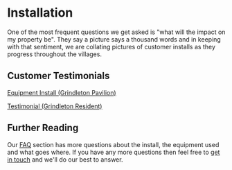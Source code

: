 # Installation
One of the most frequent questions we get asked is "what will the impact on my property be". They say a picture says a thousand words and in keeping with that sentiment, we are collating pictures of customer installs as they progress throughout the villages. 

## Customer Testimonials

[Equipment Install (Grindleton Pavilion)](docs/testimonials/2.md)

[Testimonial (Grindleton Resident)](docs/testimonials/1.md)

## Further Reading
Our [FAQ](faq.md) section has more questions about the install, the equipment used and what goes where. If you have any more questions then feel free to [get in touch](contact.md) and we'll do our best to answer.
